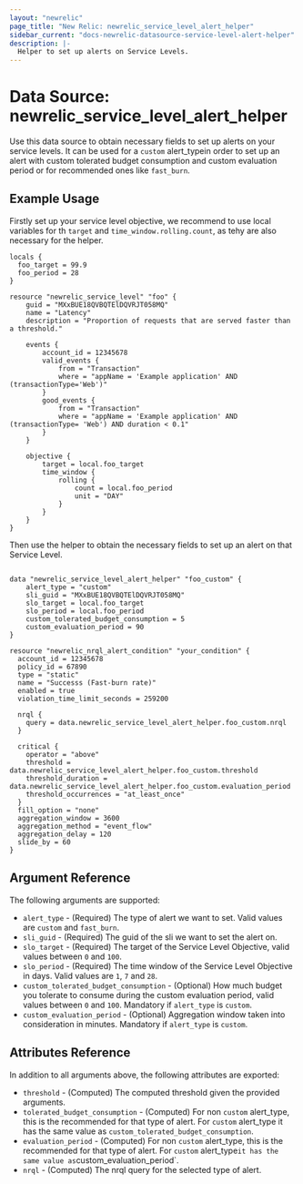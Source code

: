 ```yaml
---
layout: "newrelic"
page_title: "New Relic: newrelic_service_level_alert_helper"
sidebar_current: "docs-newrelic-datasource-service-level-alert-helper"
description: |-
  Helper to set up alerts on Service Levels.
---
```


# Data Source: newrelic\_service\_level\_alert\_helper

Use this data source to obtain necessary fields to set up alerts on your service levels. It can be used for a `custom` alert_typein order to set up an alert with custom tolerated budget consumption and custom evaluation period or for recommended ones like `fast_burn`.

## Example Usage

Firstly set up your service level objective, we recommend to use local variables for th `target` and `time_window.rolling.count`, as tehy are also necessary for the helper.

```hcl
locals {
  foo_target = 99.9
  foo_period = 28
}

resource "newrelic_service_level" "foo" {
    guid = "MXxBUE18QVBQTElDQVRJT058MQ"
    name = "Latency"
    description = "Proportion of requests that are served faster than a threshold."

    events {
        account_id = 12345678
        valid_events {
            from = "Transaction"
            where = "appName = 'Example application' AND (transactionType='Web')"
        }
        good_events {
            from = "Transaction"
            where = "appName = 'Example application' AND (transactionType= 'Web') AND duration < 0.1"
        }
    }

    objective {
        target = local.foo_target
        time_window {
            rolling {
                count = local.foo_period
                unit = "DAY"
            }
        }
    }
}
```
Then use the helper to obtain the necessary fields to set up an alert on that Service Level.

```hcl

data "newrelic_service_level_alert_helper" "foo_custom" {
    alert_type = "custom"
    sli_guid = "MXxBUE18QVBQTElDQVRJT058MQ"
    slo_target = local.foo_target
    slo_period = local.foo_period
    custom_tolerated_budget_consumption = 5
    custom_evaluation_period = 90
}

resource "newrelic_nrql_alert_condition" "your_condition" {
  account_id = 12345678
  policy_id = 67890
  type = "static"
  name = "Successs (Fast-burn rate)"
  enabled = true
  violation_time_limit_seconds = 259200

  nrql {
    query = data.newrelic_service_level_alert_helper.foo_custom.nrql
  }

  critical {
    operator = "above"
    threshold = data.newrelic_service_level_alert_helper.foo_custom.threshold
    threshold_duration = data.newrelic_service_level_alert_helper.foo_custom.evaluation_period
    threshold_occurrences = "at_least_once"
  }
  fill_option = "none"
  aggregation_window = 3600
  aggregation_method = "event_flow"
  aggregation_delay = 120
  slide_by = 60
}
```


## Argument Reference

The following arguments are supported:

  * `alert_type` - (Required) The type of alert we want to set. Valid values are `custom` and `fast_burn`.
  * `sli_guid` - (Required) The guid of the sli we want to set the alert on.
  * `slo_target` - (Required) The target of the Service Level Objective, valid values between `0` and `100`.
  * `slo_period` - (Required) The time window of the Service Level Objective in days. Valid values are `1`, `7` and `28`.
  * `custom_tolerated_budget_consumption` - (Optional) How much budget you tolerate to consume during the custom evaluation period, valid values between `0` and `100`. Mandatory if `alert_type` is `custom`.
  * `custom_evaluation_period` - (Optional) Aggregation window taken into consideration in minutes. Mandatory if `alert_type` is `custom`.

## Attributes Reference

In addition to all arguments above, the following attributes are exported:

  * `threshold` - (Computed) The computed threshold given the provided arguments.
  * `tolerated_budget_consumption` - (Computed) For non `custom` alert_type, this is the recommended for that type of alert. For `custom` alert_type it has the same value as `custom_tolerated_budget_consumption`.
  * `evaluation_period` - (Computed) For non `custom` alert_type, this is the recommended for that type of alert. For `custom` alert_type` it has the same value as `custom_evaluation_period`.
  * `nrql` - (Computed) The nrql query for the selected type of alert.
